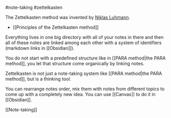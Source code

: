 #note-taking #zettelkasten

The Zettelkasten method was invented by [Niklas Luhmann](https://en.wikipedia.org/wiki/Niklas_Luhmann).
* [[Principles of the Zettelkasten method]]

Everything lives in one big directory with all of your notes in there and then all of these notes are linked among each other with a system of identifiers (markdown links in [[Obsidian]]).

You do not start with a predefined structure like in [[PARA method|the PARA method]], you let that structure come organically by linking notes.

Zettelkasten is not just a note-taking system like [[PARA method|the PARA method]], but is a thinking tool.

You can rearrange notes order, mix them with notes from different topics to come up with a completely new idea. You can use [[Canvas]] to do it in [[Obsidian]].

[[Note-taking]]